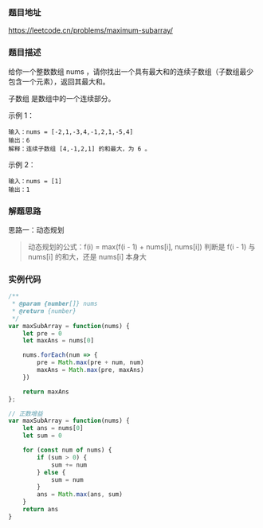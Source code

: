 ### 题目地址

https://leetcode.cn/problems/maximum-subarray/

### 题目描述

给你一个整数数组 nums ，请你找出一个具有最大和的连续子数组（子数组最少包含一个元素），返回其最大和。

子数组 是数组中的一个连续部分。

示例 1：

```
输入：nums = [-2,1,-3,4,-1,2,1,-5,4]
输出：6
解释：连续子数组 [4,-1,2,1] 的和最大，为 6 。
```

示例 2：

```
输入：nums = [1]
输出：1
```

### 解题思路

思路一：动态规划
> 动态规划的公式：f(i) = max(f(i - 1) + nums[i], nums[i])
> 判断是 f(i - 1) 与 nums[i] 的和大，还是 nums[i] 本身大


### 实例代码

``` javascript
/**
 * @param {number[]} nums
 * @return {number}
 */
var maxSubArray = function(nums) {
    let pre = 0
    let maxAns = nums[0]

    nums.forEach(num => {
        pre = Math.max(pre + num, num)
        maxAns = Math.max(pre, maxAns)
    })

    return maxAns
};
```

``` javascript
// 正数增益
var maxSubArray = function(nums) {
    let ans = nums[0]
    let sum = 0

    for (const num of nums) {
        if (sum > 0) {
            sum += num
        } else {
            sum = num
        }
        ans = Math.max(ans, sum)
    }
    return ans
}
```

